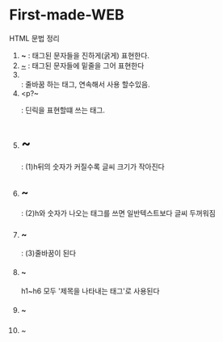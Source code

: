 # First-made-WEB
HTML 문법 정리
1. <strong>~</strong> : 태그된 문자들을 진하게(굵게) 표현한다.
2. <u>~</u> : 태그된 문자들에 밑줄을 그어 표현한다
3. <br>: 줄바꿈 하는 태그, 연속해서 사용 할수있음.
4. <p?~</p>: 딘릭을 표현할떄 쓰는 태그.      
5. <h1>~</h1> : (1)h뒤의 숫자가 커질수록 글씨 크기가 작아진다
6. <h2>~</h2> : (2)h와 숫자가 나오는 태그를 쓰면 일반텍스트보다 글씨 두꺼워짐
7. <h3>~</h3> : (3)줄바꿈이 된다
8. <h4>~</h4>    h1~h6 모두 '제목을 나타내는 태그'로 사용된다
9. <h5>~</h5> 
10. <h6>~</h6> 
